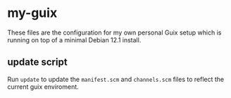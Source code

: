 # my-guix
These files are the configuration for my own personal Guix setup which is running on top of a minimal Debian 12.1 install.

## update script
Run `update` to update the `manifest.scm` and `channels.scm` files to reflect the current guix enviroment. 

